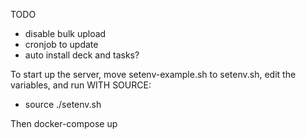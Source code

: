 TODO
- disable bulk upload
- cronjob to update
- auto install deck and tasks?

To start up the server, move setenv-example.sh to setenv.sh, edit the variables, and run WITH SOURCE:
- source ./setenv.sh

Then docker-compose up
